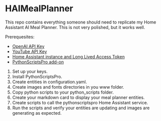 # HAIMealPlanner

This repo contains everything someone should need to replicate my Home Assistant AI Meal Planner. This is not very polished, but it works well. 

Prerequesites:
* [OpenAI API Key](https://platform.openai.com/account/api-keys)
* [YouTube API Key](https://blog.hubspot.com/website/how-to-get-youtube-api-key)
* [Home Assistant instance and Long Lived Access Token](https://developers.home-assistant.io/docs/auth_api/#:~:text=Long%2Dlived%20access%20tokens%20can,access%20token%20for%20current%20user.)
* [PythonScriptsPro add-on](https://github.com/AlexxIT/PythonScriptsPro)

1. Set up your keys.
2. Install PythonScriptsPro.
3. Create entities in configuration.yaml.
4. Create images and fonts directories in you www folder.
5. Copy python scripts to your python_scripts folder.
6. Create your markdown card to display your meal planner entities. 
7. Create scripts to call the pythonscriptspro Home Assistant service. 
8. Run the scripts and verify your entities are updating and images are generating as expected. 

